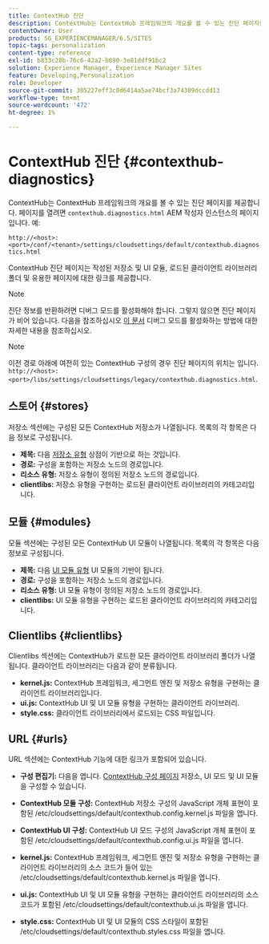 ```yaml
---
title: ContextHub 진단
description: ContextHub는 ContextHub 프레임워크의 개요를 볼 수 있는 진단 페이지를 제공합니다
contentOwner: User
products: SG_EXPERIENCEMANAGER/6.5/SITES
topic-tags: personalization
content-type: reference
exl-id: b833c28b-76c6-42a2-b690-3e81ddf91bc2
solution: Experience Manager, Experience Manager Sites
feature: Developing,Personalization
role: Developer
source-git-commit: 305227eff3c0d6414a5ae74bcf3a74309dccdd13
workflow-type: tm+mt
source-wordcount: '472'
ht-degree: 1%

---
```


# ContextHub 진단 {#contexthub-diagnostics}

ContextHub는 ContextHub 프레임워크의 개요를 볼 수 있는 진단 페이지를 제공합니다. 페이지를 열려면 `contexthub.diagnostics.html` AEM 작성자 인스턴스의 페이지입니다. 예:

`http://<host>:<port>/conf/<tenant>/settings/cloudsettings/default/contexthub.diagnostics.html`

ContextHub 진단 페이지는 작성된 저장소 및 UI 모듈, 로드된 클라이언트 라이브러리 폴더 및 유용한 페이지에 대한 링크를 제공합니다.

>[!NOTE]
>
>진단 정보를 반환하려면 디버그 모드를 활성화해야 합니다. 그렇지 않으면 진단 페이지가 비어 있습니다. 다음을 참조하십시오 [이 문서](ch-configuring.md#debugging-contexthub) 디버그 모드를 활성화하는 방법에 대한 자세한 내용을 참조하십시오.

>[!NOTE]
>
>이전 경로 아래에 여전히 있는 ContextHub 구성의 경우 진단 페이지의 위치는 입니다. `http://<host>:<port>/libs/settings/cloudsettings/legacy/contexthub.diagnostics.html`.

## 스토어 {#stores}

저장소 섹션에는 구성된 모든 ContextHub 저장소가 나열됩니다. 목록의 각 항목은 다음 정보로 구성됩니다.

* **제목:** 다음 [저장소 유형](/help/sites-developing/ch-samplestores.md) 상점이 기반으로 하는 것입니다.
* **경로:** 구성을 포함하는 저장소 노드의 경로입니다.
* **리소스 유형:** 저장소 유형이 정의된 저장소 노드의 경로입니다.
* **clientlibs:** 저장소 유형을 구현하는 로드된 클라이언트 라이브러리의 카테고리입니다.

## 모듈 {#modules}

모듈 섹션에는 구성된 모든 ContextHub UI 모듈이 나열됩니다. 목록의 각 항목은 다음 정보로 구성됩니다.

* **제목:** 다음 [UI 모듈 유형](/help/sites-developing/ch-samplemodules.md) UI 모듈의 기반이 됩니다.
* **경로:** 구성을 포함하는 저장소 노드의 경로입니다.
* **리소스 유형:** UI 모듈 유형이 정의된 저장소 노드의 경로입니다.
* **clientlibs:** UI 모듈 유형을 구현하는 로드된 클라이언트 라이브러리의 카테고리입니다.

## Clientlibs {#clientlibs}

Clientlibs 섹션에는 ContextHub가 로드한 모든 클라이언트 라이브러리 폴더가 나열됩니다. 클라이언트 라이브러리는 다음과 같이 분류됩니다.

* **kernel.js:** ContextHub 프레임워크, 세그먼트 엔진 및 저장소 유형을 구현하는 클라이언트 라이브러리입니다.
* **ui.js:** ContextHub UI 및 UI 모듈 유형을 구현하는 클라이언트 라이브러리.
* **style.css:** 클라이언트 라이브러리에서 로드되는 CSS 파일입니다.

## URL {#urls}

URL 섹션에는 ContextHub 기능에 대한 링크가 포함되어 있습니다.

* **구성 편집기:** 다음을 엽니다. [ContextHub 구성 페이지](ch-configuring.md) 저장소, UI 모드 및 UI 모듈을 구성할 수 있습니다.

* **ContextHub 모듈 구성:** ContextHub 저장소 구성의 JavaScript 개체 표현이 포함된 /etc/cloudsettings/default/contexthub.config.kernel.js 파일을 엽니다.
* **ContextHub UI 구성:** ContextHub UI 모드 구성의 JavaScript 개체 표현이 포함된 /etc/cloudsettings/default/contexthub.config.ui.js 파일을 엽니다.
* **kernel.js:** ContextHub 프레임워크, 세그먼트 엔진 및 저장소 유형을 구현하는 클라이언트 라이브러리의 소스 코드가 들어 있는 /etc/cloudsettings/default/contexthub.kernel.js 파일을 엽니다.
* **ui.js:** ContextHub UI 및 UI 모듈 유형을 구현하는 클라이언트 라이브러리의 소스 코드가 포함된 /etc/cloudsettings/default/contexthub.ui.js 파일을 엽니다.
* **style.css:** ContextHub UI 및 UI 모듈의 CSS 스타일이 포함된 /etc/cloudsettings/default/contexthub.styles.css 파일을 엽니다.
